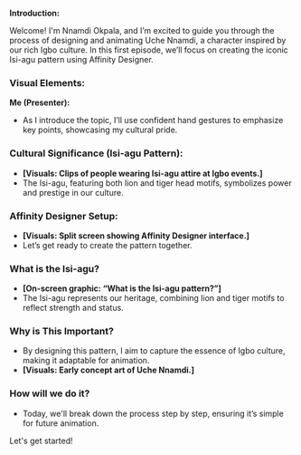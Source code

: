 
**Introduction:**

Welcome! I'm Nnamdi Okpala, and I’m excited to guide you through the process of designing and animating Uche Nnamdi, a character inspired by our rich Igbo culture. In this first episode, we’ll focus on creating the iconic Isi-agu pattern using Affinity Designer.

### Visual Elements:

**Me (Presenter):**
- As I introduce the topic, I’ll use confident hand gestures to emphasize key points, showcasing my cultural pride.

### Cultural Significance (Isi-agu Pattern):

- **[Visuals: Clips of people wearing Isi-agu attire at Igbo events.]**
- The Isi-agu, featuring both lion and tiger head motifs, symbolizes power and prestige in our culture.

### Affinity Designer Setup:

- **[Visuals: Split screen showing Affinity Designer interface.]**
- Let’s get ready to create the pattern together.

### What is the Isi-agu?

- **[On-screen graphic: “What is the Isi-agu pattern?”]**
- The Isi-agu represents our heritage, combining lion and tiger motifs to reflect strength and status.

### Why is This Important?

- By designing this pattern, I aim to capture the essence of Igbo culture, making it adaptable for animation.
- **[Visuals: Early concept art of Uche Nnamdi.]**

### How will we do it?

- Today, we'll break down the process step by step, ensuring it’s simple for future animation.

Let's get started!
